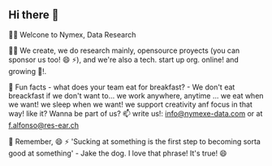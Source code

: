 ## Hi there 👋


🙋‍♀️ Welcone to Nymex, Data Research

👩‍💻 We create, we do research mainly, opensource proyects (you can sponsor us too! 😄 ⚡), and we're also a tech. start up org. online! and growing 🐧!. 

🍿 Fun facts - what does your team eat for breakfast? - We don't eat breackfast if we don't want to... we work anywhere, anytime ... we eat when we want! we sleep when we want! we support creativity anf focus in that way! like it? Wanna be part of us? 📫 write us!: info@nymexe-data.com or at f.alfonso@res-ear.ch 

🧙 Remember, 😄 ⚡ 'Sucking at something is the first step to becoming sorta good at something' - Jake the dog. I love that phrase! It's true! 😄


